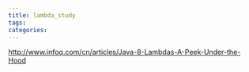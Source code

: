 ```yaml
---
title: lambda_study
tags:
categories:
---
```

http://www.infoq.com/cn/articles/Java-8-Lambdas-A-Peek-Under-the-Hood
